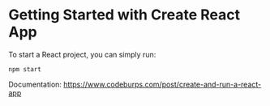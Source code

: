 # Getting Started with Create React App

To start a React project, you can simply run:

```
npm start
```

Documentation: https://www.codeburps.com/post/create-and-run-a-react-app
